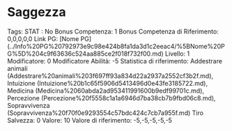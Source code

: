 # Saggezza

Tags: STAT
: No
Bonus Competenza: 1
Bonus Competenza di Riferimento: 0,0,0,0,0
Link PG: [Nome PG] (../Info%20PG%20792973e9c98e424b8fa1da3d1c2eeac4/%5BNome%20PG%5D%204c9f63636c524aa885ce2f018f732f00.md)
Livello: 1
Modificatore: 0
Modificatore  Abilità: -5
Statistica di riferimento: Addestrare animali (Addestrare%20animali%203f697ff93a834d22a2937a2552cf3b2f.md), Intuizione (Intuizione%20b1c65f5906d5413496d0e43fe3185722.md), Medicina (Medicina%2060abda2ad953411991600b9edf99701c.md), Percezione (Percezione%20f5558c1a1a6946d7ba38cb7b9fbd06c8.md), Sopravvivenza (Sopravvivenza%20f70f0e9293554c57bdc424c7cb7a955f.md)
Tiro Salvezza: 0
Valore: 10
Valore di riferimento: -5,-5,-5,-5,-5
